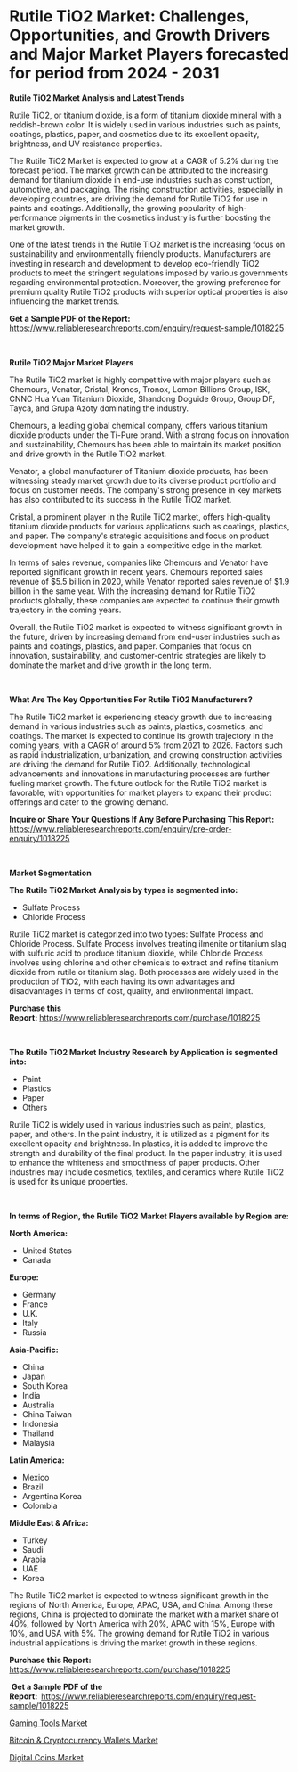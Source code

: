 <p><h1>Rutile TiO2 Market: Challenges, Opportunities, and Growth Drivers and Major Market Players forecasted for period from 2024 - 2031</h1></p><p><strong>Rutile TiO2 Market Analysis and Latest Trends</strong></p>
<p><p>Rutile TiO2, or titanium dioxide, is a form of titanium dioxide mineral with a reddish-brown color. It is widely used in various industries such as paints, coatings, plastics, paper, and cosmetics due to its excellent opacity, brightness, and UV resistance properties.</p><p>The Rutile TiO2 Market is expected to grow at a CAGR of 5.2% during the forecast period. The market growth can be attributed to the increasing demand for titanium dioxide in end-use industries such as construction, automotive, and packaging. The rising construction activities, especially in developing countries, are driving the demand for Rutile TiO2 for use in paints and coatings. Additionally, the growing popularity of high-performance pigments in the cosmetics industry is further boosting the market growth.</p><p>One of the latest trends in the Rutile TiO2 market is the increasing focus on sustainability and environmentally friendly products. Manufacturers are investing in research and development to develop eco-friendly TiO2 products to meet the stringent regulations imposed by various governments regarding environmental protection. Moreover, the growing preference for premium quality Rutile TiO2 products with superior optical properties is also influencing the market trends.</p></p>
<p><strong>Get a Sample PDF of the Report:&nbsp;</strong> <a href="https://www.reliableresearchreports.com/enquiry/request-sample/1018225">https://www.reliableresearchreports.com/enquiry/request-sample/1018225</a></p>
<p>&nbsp;</p>
<p><strong>Rutile TiO2 Major Market Players</strong></p>
<p><p>The Rutile TiO2 market is highly competitive with major players such as Chemours, Venator, Cristal, Kronos, Tronox, Lomon Billions Group, ISK, CNNC Hua Yuan Titanium Dioxide, Shandong Doguide Group, Group DF, Tayca, and Grupa Azoty dominating the industry.</p><p>Chemours, a leading global chemical company, offers various titanium dioxide products under the Ti-Pure brand. With a strong focus on innovation and sustainability, Chemours has been able to maintain its market position and drive growth in the Rutile TiO2 market.</p><p>Venator, a global manufacturer of Titanium dioxide products, has been witnessing steady market growth due to its diverse product portfolio and focus on customer needs. The company's strong presence in key markets has also contributed to its success in the Rutile TiO2 market.</p><p>Cristal, a prominent player in the Rutile TiO2 market, offers high-quality titanium dioxide products for various applications such as coatings, plastics, and paper. The company's strategic acquisitions and focus on product development have helped it to gain a competitive edge in the market.</p><p>In terms of sales revenue, companies like Chemours and Venator have reported significant growth in recent years. Chemours reported sales revenue of $5.5 billion in 2020, while Venator reported sales revenue of $1.9 billion in the same year. With the increasing demand for Rutile TiO2 products globally, these companies are expected to continue their growth trajectory in the coming years.</p><p>Overall, the Rutile TiO2 market is expected to witness significant growth in the future, driven by increasing demand from end-user industries such as paints and coatings, plastics, and paper. Companies that focus on innovation, sustainability, and customer-centric strategies are likely to dominate the market and drive growth in the long term.</p></p>
<p>&nbsp;</p>
<p><strong>What Are The Key Opportunities For Rutile TiO2 Manufacturers?</strong></p>
<p><p>The Rutile TiO2 market is experiencing steady growth due to increasing demand in various industries such as paints, plastics, cosmetics, and coatings. The market is expected to continue its growth trajectory in the coming years, with a CAGR of around 5% from 2021 to 2026. Factors such as rapid industrialization, urbanization, and growing construction activities are driving the demand for Rutile TiO2. Additionally, technological advancements and innovations in manufacturing processes are further fueling market growth. The future outlook for the Rutile TiO2 market is favorable, with opportunities for market players to expand their product offerings and cater to the growing demand.</p></p>
<p><strong>Inquire or Share Your Questions If Any Before Purchasing This Report:</strong> <a href="https://www.reliableresearchreports.com/enquiry/pre-order-enquiry/1018225">https://www.reliableresearchreports.com/enquiry/pre-order-enquiry/1018225</a></p>
<p>&nbsp;</p>
<p><strong>Market Segmentation</strong></p>
<p><strong>The Rutile TiO2 Market Analysis by types is segmented into:</strong></p>
<p><ul><li>Sulfate Process</li><li>Chloride Process</li></ul></p>
<p><p>Rutile TiO2 market is categorized into two types: Sulfate Process and Chloride Process. Sulfate Process involves treating ilmenite or titanium slag with sulfuric acid to produce titanium dioxide, while Chloride Process involves using chlorine and other chemicals to extract and refine titanium dioxide from rutile or titanium slag. Both processes are widely used in the production of TiO2, with each having its own advantages and disadvantages in terms of cost, quality, and environmental impact.</p></p>
<p><strong>Purchase this Report:&nbsp;</strong><a href="https://www.reliableresearchreports.com/purchase/1018225">https://www.reliableresearchreports.com/purchase/1018225</a></p>
<p>&nbsp;</p>
<p><strong>The Rutile TiO2 Market Industry Research by Application is segmented into:</strong></p>
<p><ul><li>Paint</li><li>Plastics</li><li>Paper</li><li>Others</li></ul></p>
<p><p>Rutile TiO2 is widely used in various industries such as paint, plastics, paper, and others. In the paint industry, it is utilized as a pigment for its excellent opacity and brightness. In plastics, it is added to improve the strength and durability of the final product. In the paper industry, it is used to enhance the whiteness and smoothness of paper products. Other industries may include cosmetics, textiles, and ceramics where Rutile TiO2 is used for its unique properties.</p></p>
<p>&nbsp;</p>
<p><strong>In terms of Region, the Rutile TiO2 Market Players available by Region are:</strong></p>
<p>
    <p> <strong> North America: </strong>
        <ul>
            <li>United States</li>
            <li>Canada</li>
        </ul>
        </p> 
    <p> <strong> Europe: </strong>
        <ul>
            <li>Germany</li>
            <li>France</li>
            <li>U.K.</li>
            <li>Italy</li>
            <li>Russia</li>
        </ul>
        </p> 
    <p> <strong> Asia-Pacific: </strong>
        <ul>
            <li>China</li>
            <li>Japan</li>
            <li>South Korea</li>
            <li>India</li>
            <li>Australia</li>
            <li>China Taiwan</li>
            <li>Indonesia</li>
            <li>Thailand</li>
            <li>Malaysia</li>
        </ul>
        </p> 
    <p> <strong> Latin America: </strong>
        <ul>
            <li>Mexico</li>
            <li>Brazil</li>
            <li>Argentina Korea</li>
            <li>Colombia</li>
        </ul>
        </p> 
    <p> <strong> Middle East & Africa: </strong>
        <ul>
            <li>Turkey</li>
            <li>Saudi</li>
            <li>Arabia</li>
            <li>UAE</li>
            <li>Korea</li>
        </ul>
    </p>
    </p>
<p><p>The Rutile TiO2 market is expected to witness significant growth in the regions of North America, Europe, APAC, USA, and China. Among these regions, China is projected to dominate the market with a market share of 40%, followed by North America with 20%, APAC with 15%, Europe with 10%, and USA with 5%. The growing demand for Rutile TiO2 in various industrial applications is driving the market growth in these regions.</p></p>
<p><strong>Purchase this Report: </strong><a href="https://www.reliableresearchreports.com/purchase/1018225">https://www.reliableresearchreports.com/purchase/1018225</a></p>
<p>&nbsp;<strong>Get a Sample PDF of the Report:&nbsp;&nbsp;</strong><a href="https://www.reliableresearchreports.com/enquiry/request-sample/1018225">https://www.reliableresearchreports.com/enquiry/request-sample/1018225</a></p>
<p><strong></strong></p>
<p><p><a href="https://view.publitas.com/reportprime-1/gaming-tools-market-offer-valuable-insights-into-market-size-market-share-market-trends-and-projections-spanning-from-2023-to-2030/">Gaming Tools Market</a></p><p><a href="https://view.publitas.com/reportprime-1/bitcoin-cryptocurrency-wallets-market-growth-market-trends-covid-19-impact-and-forecasts-for-period-from-2023-2030/">Bitcoin & Cryptocurrency Wallets Market</a></p><p><a href="https://view.publitas.com/reportprime-1/digital-coins-market-analysis-and-market-size-global-industry-overview-market-segmentation-and-forecast-2023-to-2030/">Digital Coins Market</a></p></p>